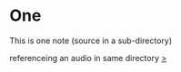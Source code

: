 # One

This is one note (source in a sub-directory)

referenceing an audio in same directory
[>](nested_file_example_MP3_700KB.mp3)